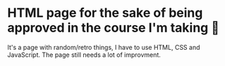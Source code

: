 # HTML page for the sake of being approved in the course I'm taking :chicken:

It's a page with random/retro things, I have to use HTML, CSS and JavaScript.
The page still needs a lot of improvment.
